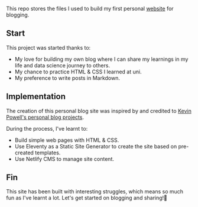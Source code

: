 This repo stores the files I used to build my first personal [website](https://nguyenyenchicom.netlify.app/) for blogging.

## Start
This project was started thanks to:

- My love for building my own blog where I can share my learnings in my life and data science journey to others.
- My chance to practice HTML & CSS I learned at uni.
- My preference to write posts in Markdown.
## Implementation
The creation of this personal blog site was inspired by and credited to [Kevin Powell's personal blog projects](https://github.com/kevin-powell/JAMStack-blog-starter#).

During the process, I've learnt to:

- Build simple web pages with HTML & CSS.
- Use Eleventy as a Static Site Generator to create the site based on pre-created templates.
- Use Netlify CMS to manage site content.
## Fin
This site has been built with interesting struggles, which means so much fun as I've learnt a lot. Let's get started on blogging and sharing!🌈
